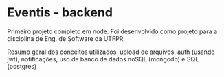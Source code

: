# Eventis - backend

Primeiro projeto completo em node. Foi desenvolvido como projeto para a disciplina de Eng. de Software da UTFPR.

Resumo geral dos conceitos utilizados: upload de arquivos, auth (usando jwt), notificações, uso de banco de dados noSQL (mongodb) e SQL (postgres)
